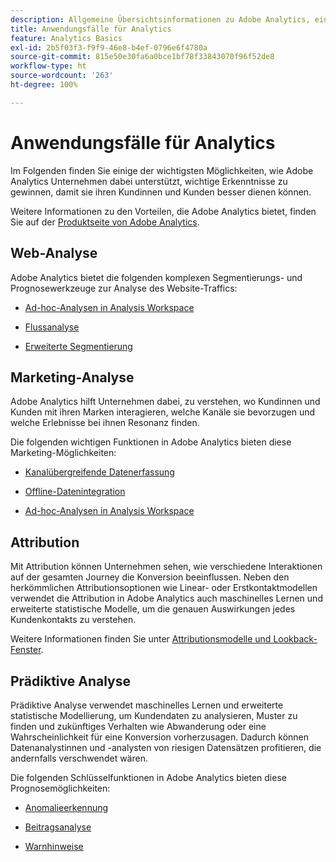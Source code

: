 ```yaml
---
description: Allgemeine Übersichtsinformationen zu Adobe Analytics, einschließlich Informationen zur Analytics-Oberfläche sowie Informationen zu den ersten Schritten für Admins, Analystinnen und Analysten, Benutzende sowie Entwicklungspersonen.
title: Anwendungsfälle für Analytics
feature: Analytics Basics
exl-id: 2b5f03f3-f9f9-46e8-b4ef-0796e6f4780a
source-git-commit: 815e50e30fa6a0bce1bf78f33843070f96f52de8
workflow-type: ht
source-wordcount: '263'
ht-degree: 100%

---
```


# Anwendungsfälle für Analytics

Im Folgenden finden Sie einige der wichtigsten Möglichkeiten, wie Adobe Analytics Unternehmen dabei unterstützt, wichtige Erkenntnisse zu gewinnen, damit sie ihren Kundinnen und Kunden besser dienen können.

Weitere Informationen zu den Vorteilen, die Adobe Analytics bietet, finden Sie auf der [Produktseite von Adobe Analytics](https://business.adobe.com/products/analytics/adobe-analytics.html?lang=de).

## Web-Analyse

Adobe Analytics bietet die folgenden komplexen Segmentierungs- und Prognosewerkzeuge zur Analyse des Website-Traffics:

* [Ad-hoc-Analysen in Analysis Workspace](/help/analyze/analysis-workspace/home.md)

* [Flussanalyse](/help/analyze/analysis-workspace/visualizations/c-flow/flow.md)

* [Erweiterte Segmentierung](https://experienceleague.adobe.com/docs/analytics/components/segmentation/seg-home.html)


## Marketing-Analyse

Adobe Analytics hilft Unternehmen dabei, zu verstehen, wo Kundinnen und Kunden mit ihren Marken interagieren, welche Kanäle sie bevorzugen und welche Erlebnisse bei ihnen Resonanz finden.

Die folgenden wichtigen Funktionen in Adobe Analytics bieten diese Marketing-Möglichkeiten:

* [Kanalübergreifende Datenerfassung](https://experienceleague.adobe.com/docs/analytics/analyze/reports-analytics/reporting-interface/overview-data-collection.html?lang=de)

* [Offline-Datenintegration](https://experienceleague.adobe.com/docs/analytics/import/data-sources/overview.html?lang=de)

* [Ad-hoc-Analysen in Analysis Workspace](/help/analyze/analysis-workspace/home.md)

## Attribution

Mit Attribution können Unternehmen sehen, wie verschiedene Interaktionen auf der gesamten Journey die Konversion beeinflussen. Neben den herkömmlichen Attributionsoptionen wie Linear- oder Erstkontaktmodellen verwendet die Attribution in Adobe Analytics auch maschinelles Lernen und erweiterte statistische Modelle, um die genauen Auswirkungen jedes Kundenkontakts zu verstehen.

Weitere Informationen finden Sie unter [Attributionsmodelle und Lookback-Fenster](/help/analyze/analysis-workspace/attribution/models.md).

## Prädiktive Analyse

Prädiktive Analyse verwendet maschinelles Lernen und erweiterte statistische Modellierung, um Kundendaten zu analysieren, Muster zu finden und zukünftiges Verhalten wie Abwanderung oder eine Wahrscheinlichkeit für eine Konversion vorherzusagen. Dadurch können Datenanalystinnen und -analysten von riesigen Datensätzen profitieren, die andernfalls verschwendet wären.

Die folgenden Schlüsselfunktionen in Adobe Analytics bieten diese Prognosemöglichkeiten:

* [Anomalieerkennung](/help/analyze/analysis-workspace/c-anomaly-detection/anomaly-detection.md)

* [Beitragsanalyse](/help/analyze/analysis-workspace/c-anomaly-detection/run-contribution-analysis.md)

* [Warnhinweise](/help/components/c-alerts/intellligent-alerts.md)
